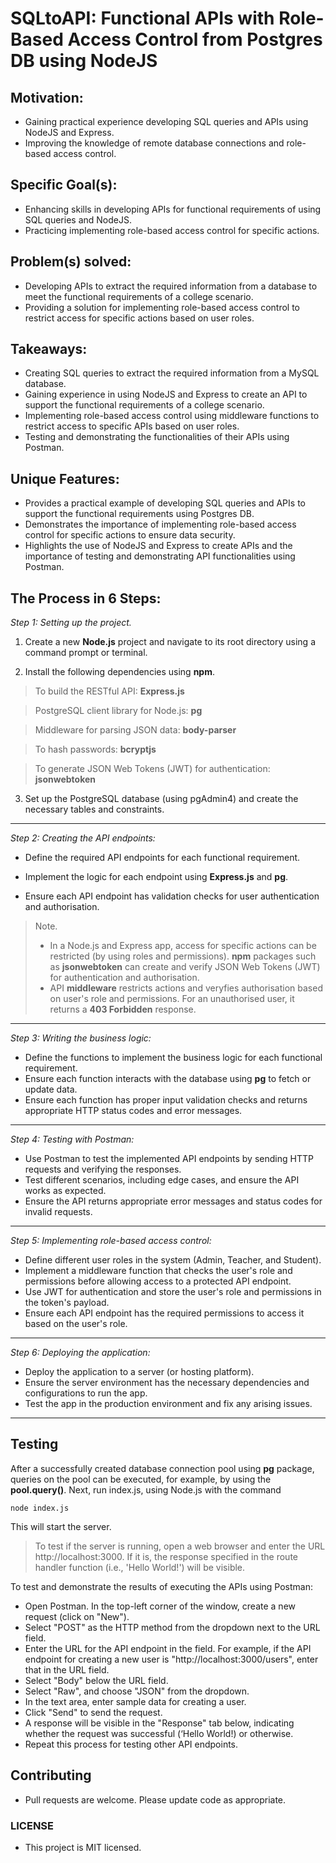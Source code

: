 # **SQLtoAPI: Functional APIs with Role-Based Access Control from Postgres DB using NodeJS** 
## **Motivation:**
* Gaining practical experience developing SQL queries and APIs using NodeJS and Express. 
* Improving the knowledge of remote database connections and role-based access control.

## **Specific Goal(s):**
* Enhancing skills in developing APIs for functional requirements of using SQL queries and NodeJS. 
* Practicing implementing role-based access control for specific actions.

## **Problem(s) solved:**
* Developing APIs to extract the required information from a database to meet the functional requirements of a college scenario. 
* Providing a solution for implementing role-based access control to restrict access for specific actions based on user roles.

## **Takeaways:**
* Creating SQL queries to extract the required information from a MySQL database. 
* Gaining experience in using NodeJS and Express to create an API to support the functional requirements of a college scenario. 
* Implementing role-based access control using middleware functions to restrict access to specific APIs based on user roles. 
* Testing and demonstrating the functionalities of their APIs using Postman.

## **Unique Features:**
* Provides a practical example of developing SQL queries and APIs to support the functional requirements using Postgres DB. 
* Demonstrates the importance of implementing role-based access control for specific actions to ensure data security. 
* Highlights the use of NodeJS and Express to create APIs and the importance of testing and demonstrating API functionalities using Postman.

## **The Process in 6 Steps:**
_Step 1: Setting up the project._
1.	Create a new **Node.js** project and navigate to its root directory using a command prompt or terminal.

2.	Install the following dependencies using **npm**.

>To build the RESTful API: **Express.js**

>PostgreSQL client library for Node.js: **pg** 

>Middleware for parsing JSON data: **body-parser**

>To hash passwords: **bcryptjs**

>To generate JSON Web Tokens (JWT) for authentication: **jsonwebtoken**

3.	Set up the PostgreSQL database (using pgAdmin4) and create the necessary tables and constraints.
---
_Step 2: Creating the API endpoints:_
* Define the required API endpoints for each functional requirement.
* Implement the logic for each endpoint using **Express.js** and **pg**.
 
* Ensure each API endpoint has validation checks for user authentication and authorisation.
> Note.
> * In a Node.js and Express app, access for specific actions can be restricted (by using roles and permissions). **npm** packages such as **jsonwebtoken** can create and verify JSON Web Tokens (JWT) for authentication and authorisation. 
> * API **middleware** restricts actions and veryfies authorisation based on user's role and permissions. For an unauthorised user, it returns a **403 Forbidden** response. 
---
_Step 3: Writing the business logic:_
* Define the functions to implement the business logic for each functional requirement.
* Ensure each function interacts with the database using **pg** to fetch or update data.
* Ensure each function has proper input validation checks and returns appropriate HTTP status codes and error messages.
---
_Step 4: Testing with Postman:_
* Use Postman to test the implemented API endpoints by sending HTTP requests and verifying the responses.
* Test different scenarios, including edge cases, and ensure the API works as expected.
* Ensure the API returns appropriate error messages and status codes for invalid requests.
---
_Step 5: Implementing role-based access control:_
* Define different user roles in the system (Admin, Teacher, and Student).
* Implement a middleware function that checks the user's role and permissions before allowing access to a protected API endpoint.
* Use JWT for authentication and store the user's role and permissions in the token's payload.
* Ensure each API endpoint has the required permissions to access it based on the user's role.
---
_Step 6: Deploying the application:_
* Deploy the application to a server (or hosting platform).
* Ensure the server environment has the necessary dependencies and configurations to run the app.
* Test the app in the production environment and fix any arising issues.
---
## **Testing**
After a successfully created  database connection pool using **pg** package, queries on the pool can be executed, for example, by using the **pool.query()**. 
Next, run index.js, using Node.js with the command 
```
node index.js
```
This will start the server.

> To test if the server is running, open a web browser and enter the URL http://localhost:3000. If it is, the response specified in the route handler function (i.e., 'Hello World!') will be visible.

To test and demonstrate the results of executing the APIs using Postman:
* Open Postman. In the top-left corner of the window, create a new request (click on "New").
* Select "POST" as the HTTP method from the dropdown next to the URL field.
* Enter the URL for the API endpoint in the field. For example, if the API endpoint for creating a new user is "http://localhost:3000/users", enter that in the URL field.
* Select "Body" below the URL field.
* Select "Raw", and choose "JSON" from the dropdown.
* In the text area, enter sample data for creating a user.
* Click "Send" to send the request.
* A response will be visible in the "Response" tab below, indicating whether the request was successful (‘Hello World!) or otherwise. 
* Repeat this process for testing other API endpoints.

## **Contributing**
* Pull requests are welcome. Please update code as appropriate.
### **LICENSE**
* This project is MIT licensed.
